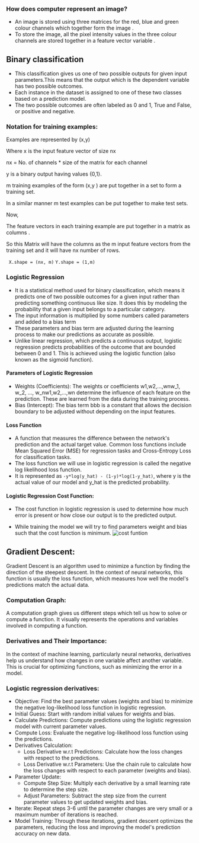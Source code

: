 ### How does computer represent an image?
- An image is stored using three matrices for the red, blue and green colour channels which together form the image .
- To store the image, all the pixel intensity values in the three colour channels are stored together in a feature vector variable .

## Binary classification 
- This classification gives us one of two possible outputs for given input parameters.This means that the output which is the dependent variable has two possible outcomes.
- Each instance in the dataset is assigned to one of these two classes based on a prediction model.
- The two possible outcomes are often labeled as 0 and 1, True and False, or positive and negative.

### Notation for training examples:
Examples are represented by (x,y)

Where x is the input feature vector of size nx 

nx =  No. of channels * size of the matrix for each channel

y is a binary output having values {0,1}.

m training examples of the form (x,y ) are put together in a set to form a training set.

In a similar manner m test examples can be put together to make test sets.

Now,

The feature vectors in each training example are put together in a matrix as columns .

So this Matrix will have the columns as the m input feature vectors from the training set and it will 
have nx number of rows.

` X.shape = (nx, m)` `Y.shape = (1,m)`

### Logistic Regression 
- It is a statistical method used for binary classification, which means it predicts one of two possible outcomes for a given input rather than predicting something continuous like size. It does this by modeling the probability that a given input belongs to a particular category.
- The input information is multiplied by some numbers called parameters and added to a bias term
- These parameters and bias term are adjusted during the learning process to make our predictions as accurate as possible.
- Unlike linear regression, which predicts a continuous output, logistic regression predicts probabilities of the outcome that are bounded between 0 and 1. This is achieved using the logistic function (also known as the sigmoid function).


#### Parameters of Logistic Regression
- Weights (Coefficients): The weights or coefficients w1,w2,...,wnw_1, w_2, ..., w_nw1​,w2​,...,wn​ determine the influence of each feature on the prediction. These are learned from the data during the training process.
- Bias (Intercept): The bias term bbb is a constant that allows the decision boundary to be adjusted without depending on the input features.

#### Loss Function
- A function that measures the difference between the network's prediction and the actual target value. Common loss functions include Mean Squared Error (MSE) for regression tasks and Cross-Entropy Loss for classification tasks.
- The loss function we will use in logistic regression is called the negative log likelihood loss function.
- It is represented as `-y*log(y_hat) - (1-y)*log(1-y_hat)`, where y is the actual value of our model and y_hat is the predicted probability.

#### Logistic Regression Cost Function:
- The cost function in logistic regression is used to determine how much error is present or how close our output is to the predicted output.

- While training the model we will try to find parameters weight and bias such that the cost function is minimum.
![cost funtion](C:\Users\Sourish\Project-X-Lip-Reading\Notes\Course1\loss.png)

## Gradient Descent:
Gradient Descent is an algorithm used to minimize a function by finding the direction of the steepest descent. In the context of neural networks, this function is usually the loss function, which measures how well the model's predictions match the actual data. 

### Computation Graph:
A computation graph gives us different steps which tell us how to solve or compute a function. 
It visually represents the operations and variables involved in computing a function.

### Derivatives and Their Importance:
In the context of machine learning, particularly neural networks, derivatives help us understand how changes in one variable affect another variable. This is crucial for optimizing functions, such as minimizing the error in a model.

### Logistic regression derivatives:
- Objective: Find the best parameter values (weights and bias) to minimize the negative log-likelihood loss function in logistic regression.
- Initial Guess: Start with random initial values for weights and bias.
- Calculate Predictions: Compute predictions using the logistic regression model with current parameter values.
- Compute Loss: Evaluate the negative log-likelihood loss function using the predictions.
- Derivatives Calculation:
  - Loss Derivative w.r.t Predictions: Calculate how the loss changes with respect to the predictions.
  - Loss Derivative w.r.t Parameters: Use the chain rule to calculate how the loss changes with respect to each parameter (weights and bias).
- Parameter Update:
  - Compute Step Size: Multiply each derivative by a small learning rate to determine the step size.
  - Adjust Parameters: Subtract the step size from the current parameter values to get updated weights and bias.
- Iterate: Repeat steps 3-6 until the parameter changes are very small or a maximum number of iterations is reached.
- Model Training: Through these iterations, gradient descent optimizes the parameters, reducing the loss and improving the model's prediction accuracy on new data.








